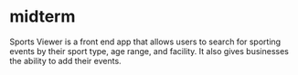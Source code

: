 # midterm

Sports Viewer is a front end app that allows users to search for sporting events by their sport type, age range, and facility. It also gives businesses the ability to add their events.
